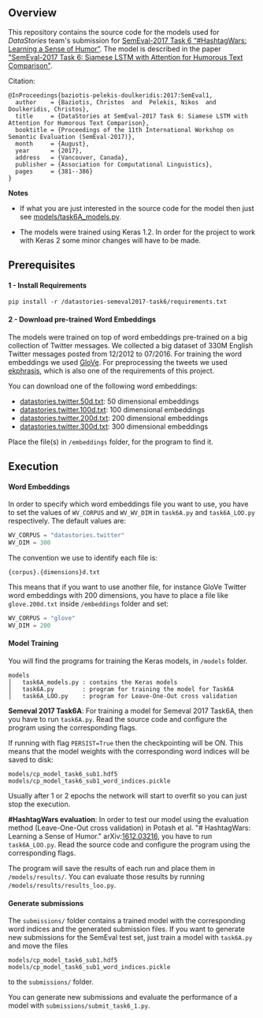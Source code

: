 ## Overview
This repository contains the source code for the models used for _DataStories_ team's submission
for [SemEval-2017 Task 6 “#HashtagWars: Learning a Sense of Humor”](http://alt.qcri.org/semeval2017/task6/).
The model is described in the paper ["SemEval-2017 Task 6: Siamese LSTM with Attention for Humorous Text Comparison"](http://nlp.arizona.edu/SemEval-2017/pdf/SemEval065.pdf).

Citation:
```
@InProceedings{baziotis-pelekis-doulkeridis:2017:SemEval1,
  author    = {Baziotis, Christos  and  Pelekis, Nikos  and  Doulkeridis, Christos},
  title     = {DataStories at SemEval-2017 Task 6: Siamese LSTM with Attention for Humorous Text Comparison},
  booktitle = {Proceedings of the 11th International Workshop on Semantic Evaluation (SemEval-2017)},
  month     = {August},
  year      = {2017},
  address   = {Vancouver, Canada},
  publisher = {Association for Computational Linguistics},
  pages     = {381--386}
}
```

**Notes**

* If what you are just interested in the source code for the model then just see 
[models/task6A_models.py](https://github.com/cbaziotis/datastories-semeval2017-task6/blob/master/models/task6A_models.py).

* The models were trained using Keras 1.2. In order for the project to work with Keras 2 some minor changes will have to be made.



## Prerequisites
#### 1 - Install Requirements
```
pip install -r /datastories-semeval2017-task6/requirements.txt
```

#### 2 - Download pre-trained Word Embeddings
The models were trained on top of word embeddings pre-trained on a big collection of Twitter messages.
We collected a big dataset of 330M English Twitter messages posted from 12/2012 to 07/2016. 
For training the word embeddings we used [GloVe](https://github.com/stanfordnlp/GloVe).
For preprocessing the tweets we used [ekphrasis](https://github.com/cbaziotis/ekphrasis), 
which is also one of the requirements of this project.

You can download one of the following word embeddings:
- [datastories.twitter.50d.txt](https://mega.nz/#!zsQXmZYI!M_y65hkHdY88iC3I8Yeo7N9IRBI4D9mrpz016fqiXwQ): 50 dimensional embeddings
- [datastories.twitter.100d.txt](https://mega.nz/#!OsYTjIrQ!gLp6YLa0A3ncXjaUffbgL2RtUI74bvSkUKpflAS0OyQ): 100 dimensional embeddings
- [datastories.twitter.200d.txt](https://mega.nz/#!W5BXBISB!Vu19nme_shT3RjVL4Pplu8PuyaRH5M5WaNwTYK4Rxes): 200 dimensional embeddings
- [datastories.twitter.300d.txt](https://mega.nz/#!u4hFAJpK!UeZ5ERYod-SwrekW-qsPSsl-GYwLFQkh06lPTR7K93I): 300 dimensional embeddings

Place the file(s) in `/embeddings` folder, for the program to find it.


## Execution


#### Word Embeddings
In order to specify which word embeddings file you want to use, 
you have to set the values of `WV_CORPUS` and `WV_WV_DIM` in `task6A.py` and `task6A_LOO.py` respectively.
The default values are:
```python
WV_CORPUS = "datastories.twitter"
WV_DIM = 300
```

The convention we use to identify each file is:
```
{corpus}.{dimensions}d.txt
```

This means that if you want to use another file, for instance GloVe Twitter word embeddings with 200 dimensions,
you have to place a file like `glove.200d.txt` inside `/embeddings` folder and set:
```python
WV_CORPUS = "glove"
WV_DIM = 200
```


#### Model Training
You will find the programs for training the Keras models, in `/models` folder.
```
models
│   task6A_models.py : contains the Keras models
│   task6A.py        : program for training the model for Task6A
│   task6A_LOO.py    : program for Leave-One-Out cross validation
```

**Semeval 2017 Task6A**: For training a model for Semeval 2017 Task6A, then you have to run `task6A.py`. 
Read the source code and configure the program using the corresponding flags.

If running with flag `PERSIST=True` then the checkpointing will be ON. 
This means that the model weights with the corresponding word indices will be saved to disk:
```
models/cp_model_task6_sub1.hdf5
models/cp_model_task6_sub1_word_indices.pickle
```
Usually after 1 or 2 epochs the network will start to overfit so you can just stop the execution.


**#HashtagWars evaluation**: 
In order to test our model using the evaluation method (Leave-One-Out cross validation) in 
Potash et al. "# HashtagWars: Learning a Sense of Humor." arXiv:[1612.03216](https://arxiv.org/abs/1612.03216),
you have to run `task6A_LOO.py`.
Read the source code and configure the program using the corresponding flags.

The program will save the results of each run and place them in `/models/results/`.
You can evaluate those results by running `/models/results/results_loo.py`.


#### Generate submissions
The `submissions/` folder contains a trained model with the corresponding word indices and the generated submission files.
If you want to generate new submissions for the SemEval test set, 
just train a model with `task6A.py` and move the files 
```
models/cp_model_task6_sub1.hdf5
models/cp_model_task6_sub1_word_indices.pickle
```
to the `submissions/` folder. 

You can generate new submissions and evaluate the performance of a model with `submissions/submit_task6_1.py`.